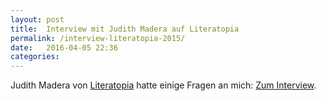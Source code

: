 ```yaml
---
layout: post
title:  Interview mit Judith Madera auf Literatopia
permalink: /interview-literatopia-2015/
date:   2016-04-05 22:36
categories: 
---
```


Judith Madera von [Literatopia](http://www.literatopia.de/) hatte einige Fragen an mich: [Zum Interview](http://www.literatopia.de/index.php?option=com_content&view=article&id=23298).
